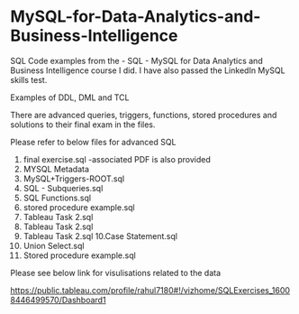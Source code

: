 # MySQL-for-Data-Analytics-and-Business-Intelligence

SQL Code examples from the - SQL - MySQL for Data Analytics and Business Intelligence course I did.
I have also passed the LinkedIn MySQL skills test.

Examples of DDL, DML and TCL

There are advanced queries, triggers, functions, stored procedures and solutions to their final exam in the files.

Please refer to below files for advanced SQL
1. final exercise.sql -associated PDF is also provided
2. MYSQL Metadata
3. MySQL+Triggers-ROOT.sql
4. SQL - Subqueries.sql
5. SQL Functions.sql
6. stored procedure example.sql
7. Tableau Task 2.sql
8. Tableau Task 2.sql
9. Tableau Task 2.sql
10.Case Statement.sql
11. Union Select.sql
12. Stored procedure example.sql

Please see below link for visulisations related to the data

https://public.tableau.com/profile/rahul7180#!/vizhome/SQLExercises_16008446499570/Dashboard1
